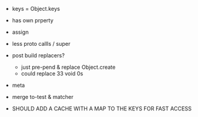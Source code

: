 - keys = Object.keys
- has own prperty
- assign
- less proto callls / super
- post build replacers?
  - just pre-pend & replace Object.create
  - could replace 33 void 0s
- meta


- merge to-test & matcher


- SHOULD ADD A CACHE WITH A MAP TO THE KEYS FOR FAST ACCESS
